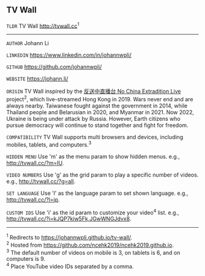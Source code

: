 ## TV Wall

`TLDR` TV Wall http://tvwall.cc<sup>1</sup>

---

`AUTHOR` Johann Li

`LINKEDIN` https://www.linkedin.com/in/johannwpli/

`GITHUB` https://github.com/johannwpli/

`WEBSITE` https://johann.li/

`ORIGIN` TV Wall inspired by the [反送中直播台 No China Extradition Live](https://ncehk2019.github.io/) project<sup>2</sup>, which live-streamed Hong Kong in 2019. Wars never end and are always nearby. Taiwanese fought against the government in 2014, while Thailand people and Belarusian in 2020, and Myanmar in 2021. Now 2022, Ukraine is being under attack by Russia. However, Earth citizens who pursue democracy will continue to stand together and fight for freedom.

`COMPATIBILITY` TV Wall supports multi browsers and devices, including mobiles, tablets, and computers.<sup>3</sup>

`HIDDEN MENU` Use 'm' as the menu param to show hidden menus. e.g., http://tvwall.cc/?m=IU.

`VIDEO NUMBERS` Use 'g' as the grid param to play a specific number of videos. e.g., http://tvwall.cc/?g=all.

`SET LANGUAGE` Use 'l' as the language param to set shown language. e.g., http://tvwall.cc/?l=jp.

`CUSTOM IDS` Use 'i' as the id param to customize your video<sup>4</sup> list. e.g., http://tvwall.cc/?i=kJQP7kiw5Fk,JGwWNGJdvx8.

---

<sup>1</sup> Redirects to https://johannwpli.github.io/tv-wall/.  
<sup>2</sup> Hosted from https://github.com/ncehk2019/ncehk2019.github.io.  
<sup>3</sup> The default number of videos on mobile is 3, on tablets is 6, and on computers is 9.  
<sup>4</sup> Place YouTube video IDs separated by a comma.
